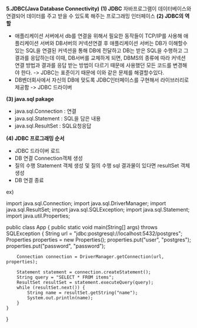 **5.JDBC(Java Database Connectivity)**
**(1) JDBC**
자바프로그램이 데이터베이스와 연결되어 데이터를 주고 받을 수 있도록 해주는 프로그래밍 인터페이스
**(2) JDBC의 역할**
- 애플리케이션 서버에서 db를 연결을 위해서 필요한 동작들이 TCP/IP를 사용해 애플리케이션 서버와 DB서버의 커넥션연결 후 애플리케이션 서버는 DB가 이해할수있는 SQL을 연결된 커넥션을 통해 DB에 전달하고 DB는 받은 SQL을 수행하고 그 결과를 응답하는데 이때, DB서버를 교체하게 되면, DBMS의 종류에 따라 커넥션 연결 방법과 결과를 응답 받는 방법이 다르기 때문에 사용했던 모든 코드를 변경해야 한다.
-> JDBC는 표준이기 때문에 이와 같은 문제를 해결할수있다.
- DB벤더회사에서 자신의 DB에 맞도록 JDBC인터페이스를 구현해서 라이브러리로 제공함 -> JDBC 드라이버

**(3) java.sql pakage**
- java.sql.Connection : 연결
- java.sql.Statement : SQL을 담은 내용
- java.sql.ResultSet : SQL요청응답

**(4) JDBC 프로그래밍 순서**
- JDBC 드라이버 로드 
- DB 연결 
    Connection객체 생성
- 질의 수행 
    Statement 객체 생성 및 질의 수행 
    sql 결과물이 있다면 resultSet 객체 생성
- DB 연결 종료 

ex) 

import java.sql.Connection;
import java.sql.DriverManager;
import java.sql.ResultSet;
import java.sql.SQLException;
import java.sql.Statement;
import java.util.Properties;

public class App {
    public static void main(String[] args) throws SQLException {
        String url = "jdbc:postgresql://localhost:5432/postgres";
        Properties properties = new Properties();
        properties.put("user", "postgres");
        properties.put("password", "password");

        Connection connection = DriverManager.getConnection(url, properties);

        Statement statement = connection.createStatement();
        String query = "SELECT * FROM items";
        ResultSet resultSet = statement.executeQuery(query);
        while (resultSet.next()) {
            String name = resultSet.getString("name");
            System.out.println(name);
        }
    }
}
